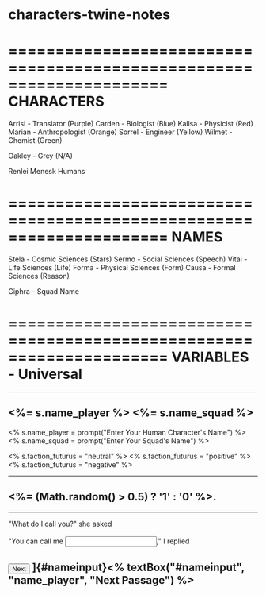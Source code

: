 
# characters-twine-notes
=====================================================================
CHARACTERS
=====================================================================

Arrisi - Translator (Purple)
Carden - Biologist (Blue)
Kalisa - Physicist (Red) 
Marian - Anthropologist (Orange)
Sorrel - Engineer (Yellow)
Wilmet - Chemist (Green)

Oakley - Grey (N/A)

Renlei
Menesk
Humans

=====================================================================
NAMES
=====================================================================

Stela - Cosmic Sciences (Stars)
Sermo - Social Sciences (Speech) 
Vitai - Life Sciences (Life) 
Forma - Physical Sciences (Form) 
Causa - Formal Sciences (Reason)

Ciphra - Squad Name

=====================================================================
VARIABLES - Universal
=====================================================================
--------------------
<%= s.name_player %> <%= s.name_squad %> 
--------------------

<% s.name_player = prompt("Enter Your Human Character's Name") %>
<% s.name_squad = prompt("Enter Your Squad's Name") %>

<% s.faction_futurus = "neutral" %>
<% s.faction_futurus = "positive" %>
<% s.faction_futurus = "negative" %>

--------------------
<%= (Math.random() > 0.5) ? '1' : '0' %>.
--------------------

--------------------
"What do I call you?" she asked<br>
<br>"You can call me <input>," I replied<br>

<button>Next</button>
]{#nameinput}<% textBox("#nameinput", "name_player", "Next Passage") %>
--------------------
